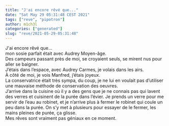 ```yaml
---
title: "J'ai encore rêvé que..."
date: "Sat May 29 05:31:48 CEST 2021"
tags: ["reve", "pipotron"]
author: m1ch3l
categories: ["generated"]
slug: "reve/2021-05-29-05:31:48"
---
```


J'ai encore rêvé que...<br>
mon sosie parfait était avec Audrey Moyen-âge.<br>
Des campeurs passant près de moi, se croyaient seuls, se mirent nus pour aller se baigner.<br>
J’étais dans l’espace, avec Audrey Carmes, je volais dans les airs.<br>
À côté de moi, je vois Manfred, j’étais joyeux.<br>
La conservatrice était très sympa, du coup, je ne lui en voulait pas d’utiliser une mauvaise méthode de conservation des oeuvres.<br>
J’arrive dans la cuisine où il y a des gens que je ne connais pas qui lavent des verres et cuisinent de la purée dans l’évier. Je prends un verre pour me servir de l’eau au robinet, et je n’arrive plus à fermer le robinet qui coule un peu dans la purée. On s’y met à plusieurs pour essayer de le fermer, les mains pleines de purée, ça glisse.<br>
Mes rêves sont vraiment pas géniaux en ce moment.<br>
